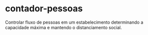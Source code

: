 # contador-pessoas
 Controlar fluxo de pessoas em um estabelecimento determinando a capacidade máxima e mantendo o distanciamento social.
